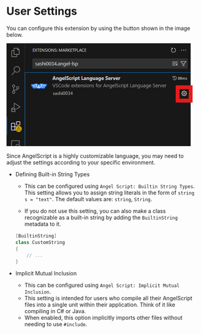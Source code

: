 
# User Settings

You can configure this extension by using the button shown in the image below.

![screenshot_settings_location](screenshot_settings_location.png)

Since AngelScript is a highly customizable language, you may need to adjust the settings according to your specific environment.

- Defining Built-in String Types
    - This can be configured using `Angel Script: Builtin String Types`. 
    This setting allows you to assign string literals in the form of `string s = "text"`. 
    The default values are: `string`, `String`.
  
    - If you do not use this setting, you can also make a class recognizable as a built-in string by adding the `BuiltinString` metadata to it.
    ```cpp
    [BuiltinString]
    class CustomString
    {
        // ...
    }
    ```

- Implicit Mutual Inclusion

    - This can be configured using `Angel Script: Implicit Mutual Inclusion`.
    - This setting is intended for users who compile all their AngelScript files into a single unit within their application. Think of it like compiling in C# or Java.
    - When enabled, this option implicitly imports other files without needing to use `#include`.
  